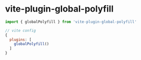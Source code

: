 # vite-plugin-global-polyfill

```javascript
import { globalPolyfill } from 'vite-plugin-global-polyfill'

// vite config
{
  plugins: [
    globalPolyfill()
  ]
}
```
